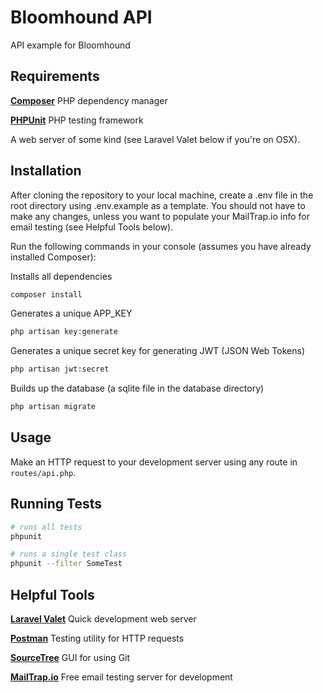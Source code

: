 # Bloomhound API

API example for Bloomhound

## Requirements

[**Composer**](https://getcomposer.org)
PHP dependency manager

[**PHPUnit**](https://phpunit.de/manual/current/en/installation.html)
PHP testing framework

A web server of some kind (see Laravel Valet below if you're on OSX).

## Installation

After cloning the repository to your local machine, create a .env file in the root directory using .env.example as a template. You should not have to make any changes, unless you want to populate your MailTrap.io info for email testing (see Helpful Tools below).

Run the following commands in your console (assumes you have already installed Composer):

Installs all dependencies
``` bash
composer install

```

Generates a unique APP_KEY
``` bash
php artisan key:generate

```

Generates a unique secret key for generating JWT (JSON Web Tokens)
``` bash
php artisan jwt:secret

```

Builds up the database (a sqlite file in the database directory)
``` bash
php artisan migrate

```

## Usage

Make an HTTP request to your development server using any route in `routes/api.php`.


## Running Tests
``` bash
# runs all tests
phpunit

# runs a single test class
phpunit --filter SomeTest

```

## Helpful Tools
[**Laravel Valet**](https://laravel.com/docs/5.4/valet)
Quick development web server

[**Postman**](https://www.getpostman.com)
Testing utility for HTTP requests

[**SourceTree**](https://www.sourcetreeapp.com)
GUI for using Git

[**MailTrap.io**](https://mailtrap.io/)
Free email testing server for development

